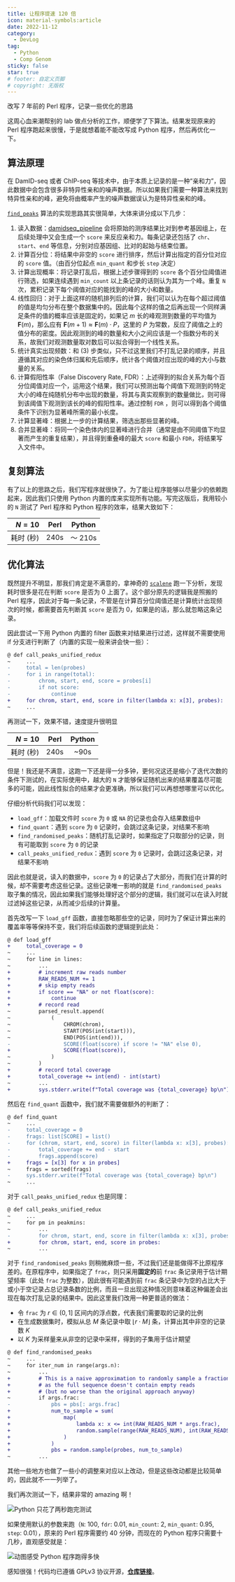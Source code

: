 ```yaml
---
title: 让程序提速 120 倍
icon: material-symbols:article
date: 2022-11-12
category:
  - DevLog
tag:
  - Python
  - Comp Genom
sticky: false
star: true
# footer: 自定义页脚
# copyright: 无版权
---
```


改写 7 年前的 Perl 程序，记录一些优化的思路

<!-- more -->

这周心血来潮帮别的 lab 做点分析的工作，顺便学了下算法。结果发现原来的 Perl 程序跑起来很慢，于是就想着能不能改写成 Python 程序，然后再优化一下。

## 算法原理

在 DamID-seq 或者 ChIP-seq 等技术中，由于本质上记录的是一种“亲和力”，因此数据中会包含很多非特异性亲和的噪声数据。所以如果我们需要一种算法来找到特异性亲和的峰，避免将由概率产生的噪声数据误认为是特异性亲和的峰。

[`find_peaks`](https://github.com/owenjm/find_peaks) 算法的实现思路其实很简单，大体来讲分成以下几步：

1. 读入数据：[damidseq_pipeline](https://owenjm.github.io/damidseq_pipeline) 会将原始的测序结果比对到参考基因组上，在后续处理中又会生成一个 `score` 来反应亲和力。每条记录还包括了 `chr`、`start`、`end` 等信息，分别对应基因组、比对的起始与结束位置。
2. 计算百分位：将结果中非空的 `score` 进行排序，然后计算出指定的百分位对应的 `score` 值。（由百分位起点 `min_quant` 和步长 `step` 决定）
3. 计算出现概率：将记录打乱后，根据上述步骤得到的 `score` 各个百分位阈值进行筛选，如果连续遇到 `min_count` 以上条记录的话则认为其为一个峰。重复 `N` 次，累积记录下每个阈值对应的能找到的峰的大小和数量。
4. 线性回归：对于上面这样的随机排列后的计算，我们可以认为在每个超过阈值的值是均匀分布在整个数据集中的。因此每个这样的值之后再出现一个同样满足条件的值的概率应该是固定的，如果记 $m$ 长的峰观测到数量的平均值为 $\mathbf{F}(m)$，那么应有 $\mathbf{F}(m+1)\approx\mathbf{F}(m)\cdot P$，这里的 $P$ 为常数，反应了阈值之上的值分布的密度。因此观测到的峰的数量和大小之间应该是一个指数分布的关系，故我们对观测数量取对数后可以拟合得到一个线性关系。
5. 统计真实出现频数：和 (3) 步类似，只不过这里我们不打乱记录的顺序，并且遵循其对应的染色体归属和先后顺序，统计各个阈值对应出现的峰的大小与数量的关系。
6. 计算假阳性率（False Discovery Rate, FDR）：上述得到的拟合关系为每个百分位阈值对应一个，运用这个结果，我们可以预测出每个阈值下观测到的特定大小的峰在纯随机分布中出现的数量，将其与真实观察到的数量做比，则可得到该阈值下观测到该长的峰的假阳性率。通过控制 `FDR` ，则可以得到各个阈值条件下识别为显著峰所需的最小长度。
7. 计算显著峰：根据上一步的计算结果，筛选出那些显著的峰。
8. 合并显著峰：将同一个染色体内的显著峰进行合并（通常是由不同阈值下均显著而产生的重复结果），并且得到重叠峰的最大 `score` 和最小 `FDR`，将结果写入文件中。

## 复刻算法

有了以上的思路之后，我们写程序就很快了。为了能让程序能够以尽量少的依赖跑起来，因此我们只使用 Python 内置的库来实现所有功能。写完这版后，我用较小的 `N` 测试了 Perl 程序和 Python 程序的效率，结果大致如下：

|    $N=10$ | Perl | Python  |
| --------: | :--: | :-----: |
| 耗时 (秒) | 240s | ～ 210s |

## 优化算法

既然提升不明显，那我们肯定是不满意的，拿神奇的 [`scalene`](https://github.com/plasma-umass/scalene) 跑一下分析，发现耗时很多是花在判断 `score` 是否为 $0$ 上面了。这个部分原先的逻辑我是照搬的 Perl 程序，因此对于每一条记录，不管是在计算百分位阈值还是计算统计出现频次的时候，都需要首先判断其 `score` 是否为 $0$，如果是的话，那么就忽略这条记录。

因此尝试一下用 Python 内置的 filter 函数来对结果进行过滤，这样就不需要使用 if 分支进行判断了（内置的实现一般来讲会快一些）：

```diff
@ def call_peaks_unified_redux
~     ...
-     total = len(probes)
-     for i in range(total):
-         chrom, start, end, score = probes[i]
-         if not score:
-             continue
+     for chrom, start, end, score in filter(lambda x: x[3], probes):
~     ...
```

再测试一下，效果不错，速度提升很明显

|    $N=10$ | Perl | Python |
| --------: | :--: | :----: |
| 耗时 (秒) | 240s |  ~90s  |

但是！我还是不满意，这跑一下还是得一分多钟，更何况这还是缩小了迭代次数的条件下测试的，在实际使用中，越大的 `N` 才能够保证随机出来的结果覆盖尽可能多的可能，因此线性拟合的结果才会更准确，所以我们可以再想想哪里可以优化。

仔细分析代码我们可以发现：

- `load_gff`：加载文件时 `score` 为 `0` 或 `NA` 的记录也会存入结果数组中
- `find_quant`：遇到 `score` 为 `0` 记录时，会跳过这条记录，对结果不影响
- `find_randomised_peaks`：随机打乱记录时，如果指定了只取部分的记录，则有可能取到 `score` 为 `0` 的记录
- `call_peaks_unified_redux`：遇到 `score` 为 `0` 记录时，会跳过这条记录，对结果不影响

因此也就是说，读入的数据中，`score` 为 `0` 的记录占了大部分，而我们在计算的时候，却不需要考虑这些记录。这些记录唯一影响的就是 `find_randomised_peaks` 取子集的情况，因此如果我们能够处理好这个部分的逻辑，我们就可以在读入时就过滤掉这些记录，从而减少后续的计算量。

首先改写一下 `load_gff` 函数，直接忽略那些空的记录，同时为了保证计算出来的覆盖率等等保持不变，我们将后续函数的逻辑提到此处：

```diff
@ def load_gff
+     total_coverage = 0
~     ...
~     for line in lines:
~         ...
+         # increment raw reads number
+         RAW_READS_NUM += 1
+         # skip empty reads
+         if score == "NA" or not float(score):
+             continue
+         # record read
~         parsed_result.append(
~             (
~                 CHROM(chrom),
~                 START(POS(int(start))),
~                 END(POS(int(end))),
-                 SCORE(float(score) if score != "NA" else 0),
+                 SCORE(float(score)),
~             )
~         )
+         # record total coverage
+         total_coverage += int(end) - int(start)
~         ...
+         sys.stderr.write(f"Total coverage was {total_coverage} bp\n")
```

然后在 `find_quant` 函数中，我们就不需要做额外的判断了：

```diff
@ def find_quant
~     ...
-     total_coverage = 0
-     frags: list[SCORE] = list()
-     for (chrom, start, end, score) in filter(lambda x: x[3], probes):
-         total_coverage += end - start
-         frags.append(score)
+     frags = [x[3] for x in probes]
~     frags = sorted(frags)
-     sys.stderr.write(f"Total coverage was {total_coverage} bp\n")
~     ...
```

对于 `call_peaks_unified_redux` 也是同理：

```diff
@ def call_peaks_unified_redux
~     ...
~     for pm in peakmins:
~         ...
-         for chrom, start, end, score in filter(lambda x: x[3], probes):
+         for chrom, start, end, score in probes:
~         ...
```

对于 `find_randomised_peaks` 则稍微麻烦一些，不过我们还是能做得不比原程序差的。在原程序中，如果指定了 `frac`，则只采用**固定的**前 `frac` 条记录用于估计期望频率（此处 `frac` 为整数），因此很有可能遇到前 `frac` 条记录中为空的占比大于或小于空记录占总记录条数的比例，而且一旦出现这种情况则意味着这种偏差会出现在每次打乱记录的结果中。因此这里我们改用一种更普适的做法：

- 令 `frac` 为 $r\in(0,1]$ 区间内的浮点数，代表我们需要取的记录的比例
- 在生成数据集时，模拟从总 $M$ 条记录中取 $\left\lfloor r\cdot M\right\rfloor$ 条，计算出其中非空的记录数 $K$
- 以 $K$ 为采样量来从非空的记录中采样，得到的子集用于估计期望

```diff
@ def find_randomised_peaks
~     ...
~     for iter_num in range(args.n):
~         ...
+         # This is a naive approximation to randomly sample a fraction
+         # as the full sequence doesn't contain empty reads
+         # (but no worse than the original approach anyway)
~         if args.frac:
-             pbs = pbs[: args.frac]
+             num_to_sample = sum(
+                 map(
+                     lambda x: x <= int(RAW_READS_NUM * args.frac),
+                     random.sample(range(RAW_READS_NUM), int(RAW_READS_NUM * args.frac)),
+                 )
+             )
+             pbs = random.sample(probes, num_to_sample)
~         ...
```

其他一些地方也做了一些小的调整来对应以上改动，但是这些改动都是比较简单的，因此就不一一列举了。

我们再次测试一下，结果非常的 amazing 啊！

![Python 只花了两秒跑完测试](/assets/images/find_peaks_perl_to_python.png)

如果使用默认的参数来跑（`N`: $100$, `fdr`: $0.01$, `min_count`: $2$, `min_quant`: $0.95$, `step`: $0.01$），原来的 Perl 程序需要约 $40$ 分钟，而现在的 Python 程序只需要十几秒，直观感受就是：

![动图感受 Python 程序跑得多快](/assets/images/find_peaks_demo.gif)

感知很强！代码均已遵循 GPLv3 协议开源，[**仓库链接**](https://github.com/TeddyHuang-00/find_peaks)。
